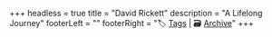 +++
headless = true
title = "David Rickett"
description = "A Lifelong Journey"
footerLeft = ""
footerRight = "🏷️ [Tags](/tags/) | 🗃️ [Archive](/posts/)"
+++
